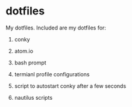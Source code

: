 # dotfiles

My dotfiles.
Included are my dotfiles for:
1. conky 

2. atom.io 

3. bash prompt
 
4. termianl profile configurations
 
5. script to autostart conky after a few seconds

6. nautilus scripts 

